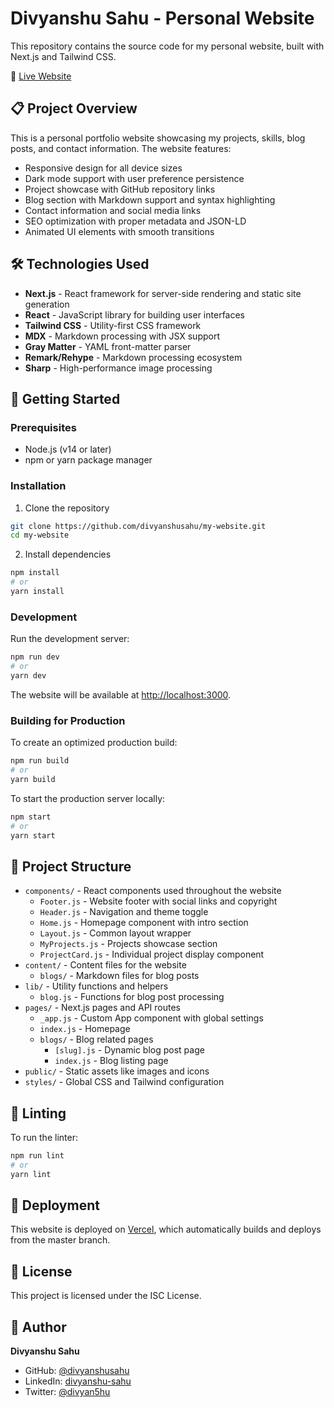 # Divyanshu Sahu - Personal Website

This repository contains the source code for my personal website, built with Next.js and Tailwind CSS.

🔗 [Live Website](https://www.divyanshu.pro/)

## 📋 Project Overview

This is a personal portfolio website showcasing my projects, skills, blog posts, and contact information. The website features:

- Responsive design for all device sizes
- Dark mode support with user preference persistence
- Project showcase with GitHub repository links
- Blog section with Markdown support and syntax highlighting
- Contact information and social media links
- SEO optimization with proper metadata and JSON-LD
- Animated UI elements with smooth transitions

## 🛠️ Technologies Used

- **Next.js** - React framework for server-side rendering and static site generation
- **React** - JavaScript library for building user interfaces
- **Tailwind CSS** - Utility-first CSS framework
- **MDX** - Markdown processing with JSX support
- **Gray Matter** - YAML front-matter parser
- **Remark/Rehype** - Markdown processing ecosystem
- **Sharp** - High-performance image processing

## 🚀 Getting Started

### Prerequisites

- Node.js (v14 or later)
- npm or yarn package manager

### Installation

1. Clone the repository
```bash
git clone https://github.com/divyanshusahu/my-website.git
cd my-website
```

2. Install dependencies
```bash
npm install
# or
yarn install
```

### Development

Run the development server:
```bash
npm run dev
# or
yarn dev
```

The website will be available at [http://localhost:3000](http://localhost:3000).

### Building for Production

To create an optimized production build:
```bash
npm run build
# or
yarn build
```

To start the production server locally:
```bash
npm start
# or
yarn start
```

## 📁 Project Structure

- `components/` - React components used throughout the website
  - `Footer.js` - Website footer with social links and copyright
  - `Header.js` - Navigation and theme toggle
  - `Home.js` - Homepage component with intro section
  - `Layout.js` - Common layout wrapper
  - `MyProjects.js` - Projects showcase section
  - `ProjectCard.js` - Individual project display component
- `content/` - Content files for the website
  - `blogs/` - Markdown files for blog posts
- `lib/` - Utility functions and helpers
  - `blog.js` - Functions for blog post processing
- `pages/` - Next.js pages and API routes
  - `_app.js` - Custom App component with global settings
  - `index.js` - Homepage
  - `blogs/` - Blog related pages
    - `[slug].js` - Dynamic blog post page
    - `index.js` - Blog listing page
- `public/` - Static assets like images and icons
- `styles/` - Global CSS and Tailwind configuration

## 🧪 Linting

To run the linter:
```bash
npm run lint
# or
yarn lint
```

## 🚢 Deployment

This website is deployed on [Vercel](https://vercel.com), which automatically builds and deploys from the master branch.

## 📄 License

This project is licensed under the ISC License.

## 👤 Author

**Divyanshu Sahu**

- GitHub: [@divyanshusahu](https://github.com/divyanshusahu)
- LinkedIn: [divyanshu-sahu](https://www.linkedin.com/in/divyanshu-sahu/)
- Twitter: [@divyan5hu](https://twitter.com/divyan5hu)
